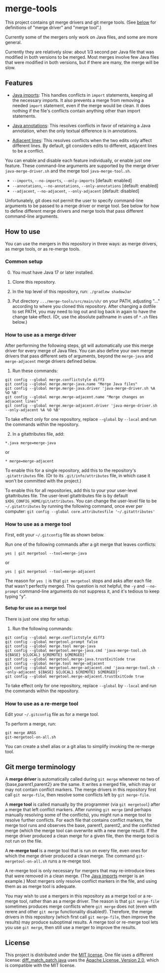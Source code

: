 # merge-tools

This project contains git merge drivers and git merge tools.  (See
[below](#git-merge-terminology) for definitions of "merge driver" and
"merge tool".)

Currently some of the mergers only work on Java files, and some are more general.

Currently they are relatively slow:  about 1/3 second per Java file that was
modified in both versions to be merged.  Most merges involve few Java files that
were modified in both versions, but if there are many, the merge will be slow.


## Features

* [Java imports](README-java-imports.md):  This handles conflicts in `import`
statements, keeping all the necessary imports.  It also prevents a merge from
removing a needed `import` statement, even if the merge would be clean.  It does
nothing if the file's conflicts contain anything other than import statements.

* [Java annotations](README-java-annotations.md):  This resolves conflicts in
favor of retaining a Java annotation, when the only textual difference is in
annotations.

* [Adjacent lines](README-adjacent-lines.md): This resolves conflicts when the two edits
only affect different lines.  By default, git considers edits to different,
adjacent lines to be a conflict.

You can enable and disable each feature individually, or enable just one feature.
These command-line arguments are supported by the merge driver
`java-merge-driver.sh` and the merge tool `java-merge-tool.sh`.
 * `--imports`, `--no-imports`, `--only-imports` [default: enabled]
 * `--annotations`, `--no-annotations`, `--only-annotations` [default: enabled]
 * `--adjacent`, `--no-adjacent`, `--only-adjacent` [default: disabled]

Unfortunately, git does not permit the user to specify command-line
arguments to be passed to a merge driver or merge tool.  See below for how
to define different merge drivers and merge tools that pass different
command-line arguments.


## How to use

You can use the mergers in this repository in three ways: as merge drivers,
as merge tools, or as re-merge tools.


### Common setup

0. You must have Java 17 or later installed.

1. Clone this repository.

2. In the top level of this repository, run: `./gradlew shadowJar`

3. Put directory `.../merge-tools/src/main/sh/` on your PATH,
adjusting "..." according to where you cloned this repository.
After changing a dotfile to set PATH, you may need to log out
and log back in again to have the change take effect.
(Or, use the absolute pathname in uses of `*.sh` files below.)


### How to use as a merge driver

After performing the following steps, git will automatically use this merge
driver for every merge of Java files.  You can also define your own merge
drivers that pass different sets of arguments, beyond the `merge-java` and
`merge-adjacent` merge drivers defined below.

1. Run these commands:
```
git config --global merge.conflictstyle diff3
git config --global merge.merge-java.name "Merge Java files"
git config --global merge.merge-java.driver 'java-merge-driver.sh %A %O %B'
git config --global merge.merge-adjacent.name "Merge changes on adjacent lines"
git config --global merge.merge-adjacent.driver 'java-merge-driver.sh --only-adjacent %A %O %B'
```

To take effect only for one repository, replace `--global` by `--local` and run
the commands within the repository.

2. In a gitattributes file, add:

```
*.java merge=merge-java
```

or

```
* merge=merge-adjacent
```

To enable this for a single repository, add this to the repository's `.gitattributes` file.
(Or to its `.git/info/attributes` file, in which case it won't be committed with the project.)

To enable this for all repositories, add this to your your user-level
gitattributes file.  The user-level gitattributes file is by default
`$XDG_CONFIG_HOME/git/attributes`.  You can change the user-level file to be
`~/.gitattributes` by running the following command, once ever per computer:
`git config --global core.attributesfile '~/.gitattributes'`


### How to use as a merge tool

First, edit your `~/.gitconfig` file as shown below.

Run one of the following commands after a git merge that leaves conflicts:

```
yes | git mergetool --tool=merge-java
```
or
```
yes | git mergetool --tool=merge-adjacent
```

The reason for `yes |` is that `git mergetool` stops and asks after each file
that wasn't perfectly merged.  This question is not helpful, the `-y` and
`--no-prompt` command-line arguments do not suppress it, and it's tedious to
keep typing "y".


#### Setup for use as a merge tool

There is just one step for setup.

1. Run the following commands:

```
git config --global merge.conflictstyle diff3
git config --global mergetool.prompt false
git config --global merge.tool merge-java
git config --global mergetool.merge-java.cmd 'java-merge-tool.sh ${BASE} ${LOCAL} ${REMOTE} ${MERGED}'
git config --global mergetool.merge-java.trustExitCode true
git config --global merge.tool merge-adjacent
git config --global mergetool.merge-adjacent.cmd 'java-merge-tool.sh --only-adjacent ${BASE} ${LOCAL} ${REMOTE} ${MERGED}'
git config --global mergetool.merge-adjacent.trustExitCode true
```

To take effect only for one repository, replace `--global` by `--local` and run
the commands within the repository.


### How to use as a re-merge tool

Edit your `~/.gitconfig` file as for a merge tool.

To perform a merge, run:

```
git merge ARGS
git-mergetool-on-all.sh
```

You can create a shell alias or a git alias to simplify invoking the
re-merge tool.


## Git merge terminology

A **merge driver** is automatically called during `git merge` whenever no
two of {base,parent1,parent2} are the same.  It writes a merged file, which
may or may not contain conflict markers.  The merge drivers in this
repository first call `git merge-file`, then resolve some conflicts left by
`git merge-file`.

A **merge tool** is called manually by the programmer (via `git mergetool`)
after a merge that left conflict markers.  After running `git merge` (and
perhaps manually resolving some of the conflicts), you might run a merge
tool to resolve further conflicts.  For each file that contains conflict
markers, the merge tool runs and observes the base, parent1, parent2, and
the conflicted merge (which the merge tool can overwrite with a new merge
result).  If the merge driver produced a clean merge for a given file, then
the merge tool is not run on the file.

A **re-merge tool** is a merge tool that is run on every file, even ones
for which the merge driver produced a clean merge.  The command
`git-mergetool-on-all.sh` runs a re-merge tool.

A re-merge tool is only necessary for mergers that may re-introduce lines
that were removed in a clean merge.  (The [Java
imports](README-java-imports.md) merger is an example.)  Most mergers only
resolve conflict markers in the file, and using them as as merge tool is
adequate.

You may wish to use a mergers in this repository as a merge tool or a
re-merge tool, rather than as a merge driver.  The reason is that `git
merge-file` sometimes produces merge conflicts where `git merge` does not
(even with rerere and other `git merge` functionality disabled!).
Therefore, the merge drivers in this repository (which first call `git
merge-file`, then improve the results) may produce suboptimal results.  A
merge tool or re-merge tool lets you use `git merge`, then still use a
merger to improve the results.


## License

This project is distributed under the [MIT license](LICENSE).  One file
uses a different license:
[diff_match_patch.java](src/main/java/name/fraser/neil/plaintext/diff_match_patch.java)
uses the [Apache License, Version
2.0](http://www.apache.org/licenses/LICENSE-2.0), which is compatible with
the MIT license.
